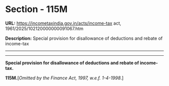 # Section - 115M

**URL:** https://incometaxindia.gov.in/acts/income-tax act, 1961/2025/102120000000091067.htm

**Description:** Special provision for disallowance of deductions and rebate of income-tax

---

****

**Special provision for disallowance of deductions and rebate of income-tax.**

**115M.**[_Omitted by the Finance Act, 1997, w.e.f. 1-4-1998_.]
